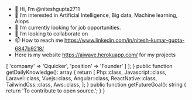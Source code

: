 - 👋 Hi, I’m @niteshgupta2711
- 👀 I’m interested in Artificial Intelligence, Big data, Machine learning, AIops
- 🌱 I’m currently looking for job opportunities.
- 💞️ I’m looking to collaborate on 
- 📫 How to reach me https://www.linkedin.com/in/nitesh-kumar-gupta-6847b9218/
- Here is my website https://aiwave.herokuapp.com/ for my projects


<?php

namespace AshBaker;

class About extends Me
{
    public function getCurrentWorkplace(): array
    {
        return [
            'workplace' => [
                'company' => 'Qquicker',
                'position' => 'Founder'         
            ]
        ];
    }

    public function getDailyKnowledge(): array
    {
        return [
            Php::class,
            Javascript::class,
            Laravel::class,
            Vuejs::class,
            Angular::class,
            ReactNative::class,
            TailwindCss::class,
            Aws::class,
        ];
    }

    public function getFutureGoal(): string
    {
        return 'To contribute to open source.';
    }
}

<!---
niteshgupta2711/niteshgupta2711 is a ✨ special ✨ repository because its `README.md` (this file) appears on your GitHub profile.
You can click the Preview link to take a look at your changes.
--->
